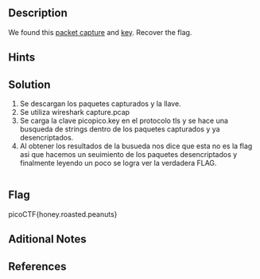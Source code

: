 ## Description
We found this [packet capture](https://jupiter.challenges.picoctf.org/static/fbf98e695555a2a48fe42c9a245de376/capture.pcap) and [key](https://jupiter.challenges.picoctf.org/static/fbf98e695555a2a48fe42c9a245de376/picopico.key). Recover the flag.

## Hints

## Solution
1. Se descargan los paquetes capturados y la llave.
2. Se utiliza wireshark capture.pcap
3. Se carga la clave picopico.key en el protocolo tls y se hace una busqueda de strings dentro de los paquetes capturados y ya desencriptados.
4. Al obtener los resultados de la busueda nos dice que esta no es la flag asi que hacemos un seuimiento de los paquetes desencriptados y finalmente leyendo un poco se logra ver la verdadera FLAG.

```bash

```

## Flag

picoCTF{honey.roasted.peanuts}

## Aditional Notes

## References
